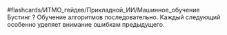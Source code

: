 #flashcards/ИТМО_гейдев/Прикладной_ИИ/Машинное_обучение 
Бустинг
?
Обучение алгоритмов последовательно. Каждый следующий особенно уделяет внимание ошибкам предыдущего.